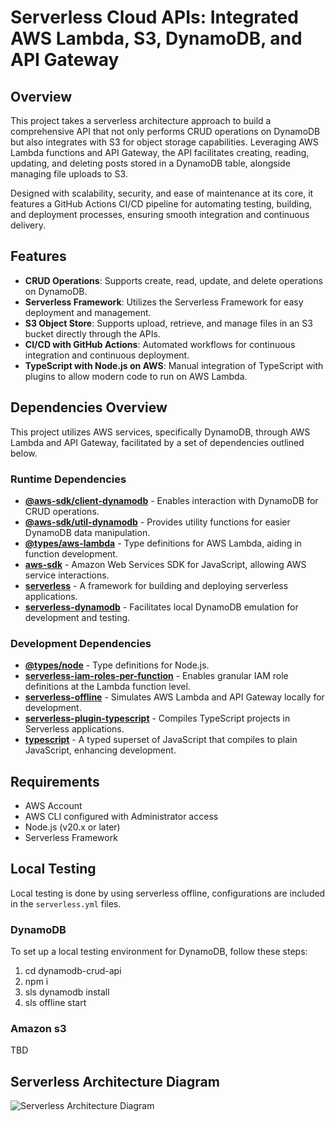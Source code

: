 # Serverless Cloud APIs: Integrated AWS Lambda, S3, DynamoDB, and API Gateway

## Overview

This project takes a serverless architecture approach to build a comprehensive API that not only performs CRUD operations on DynamoDB but also integrates with S3 for object storage capabilities. Leveraging AWS Lambda functions and API Gateway, the API facilitates creating, reading, updating, and deleting posts stored in a DynamoDB table, alongside managing file uploads to S3. 

Designed with scalability, security, and ease of maintenance at its core, it features a GitHub Actions CI/CD pipeline for automating testing, building, and deployment processes, ensuring smooth integration and continuous delivery.

## Features

- **CRUD Operations**: Supports create, read, update, and delete operations on DynamoDB.
- **Serverless Framework**: Utilizes the Serverless Framework for easy deployment and management.
- **S3 Object Store**: Supports upload, retrieve, and manage files in an S3 bucket directly through the APIs.
- **CI/CD with GitHub Actions**: Automated workflows for continuous integration and continuous deployment.
- **TypeScript with Node.js on AWS**: Manual integration of TypeScript with plugins to allow modern code to run on AWS Lambda.

## Dependencies Overview

This project utilizes AWS services, specifically DynamoDB, through AWS Lambda and API Gateway, facilitated by a set of dependencies outlined below.

### Runtime Dependencies

- **[@aws-sdk/client-dynamodb](https://www.npmjs.com/package/@aws-sdk/client-dynamodb)** - Enables interaction with DynamoDB for CRUD operations.
- **[@aws-sdk/util-dynamodb](https://www.npmjs.com/package/@aws-sdk/util-dynamodb)** - Provides utility functions for easier DynamoDB data manipulation.
- **[@types/aws-lambda](https://www.npmjs.com/package/@types/aws-lambda)** - Type definitions for AWS Lambda, aiding in function development.
- **[aws-sdk](https://www.npmjs.com/package/aws-sdk)** - Amazon Web Services SDK for JavaScript, allowing AWS service interactions.
- **[serverless](https://www.npmjs.com/package/serverless)** - A framework for building and deploying serverless applications.
- **[serverless-dynamodb](https://www.npmjs.com/package/serverless-dynamodb)** - Facilitates local DynamoDB emulation for development and testing.

### Development Dependencies

- **[@types/node](https://www.npmjs.com/package/@types/node)** - Type definitions for Node.js.
- **[serverless-iam-roles-per-function](https://www.npmjs.com/package/serverless-iam-roles-per-function)** - Enables granular IAM role definitions at the Lambda function level.
- **[serverless-offline](https://www.npmjs.com/package/serverless-offline)** - Simulates AWS Lambda and API Gateway locally for development.
- **[serverless-plugin-typescript](https://www.npmjs.com/package/serverless-plugin-typescript)** - Compiles TypeScript projects in Serverless applications.
- **[typescript](https://www.npmjs.com/package/typescript)** - A typed superset of JavaScript that compiles to plain JavaScript, enhancing development.

## Requirements

- AWS Account
- AWS CLI configured with Administrator access
- Node.js (v20.x or later)
- Serverless Framework

## Local Testing

Local testing is done by using serverless offline, configurations are included in the `serverless.yml` files.

### DynamoDB
To set up a local testing environment for DynamoDB, follow these steps:
1) cd dynamodb-crud-api
2) npm i
3) sls dynamodb install
4) sls offline start

### Amazon s3
TBD

## Serverless Architecture Diagram
![Serverless Architecture Diagram](https://github.com/StevenD24/Serverless-DynamoDB-Lambda-API/assets/105379503/d2510d78-92da-4001-8c6d-d19e27c2fc4d)

